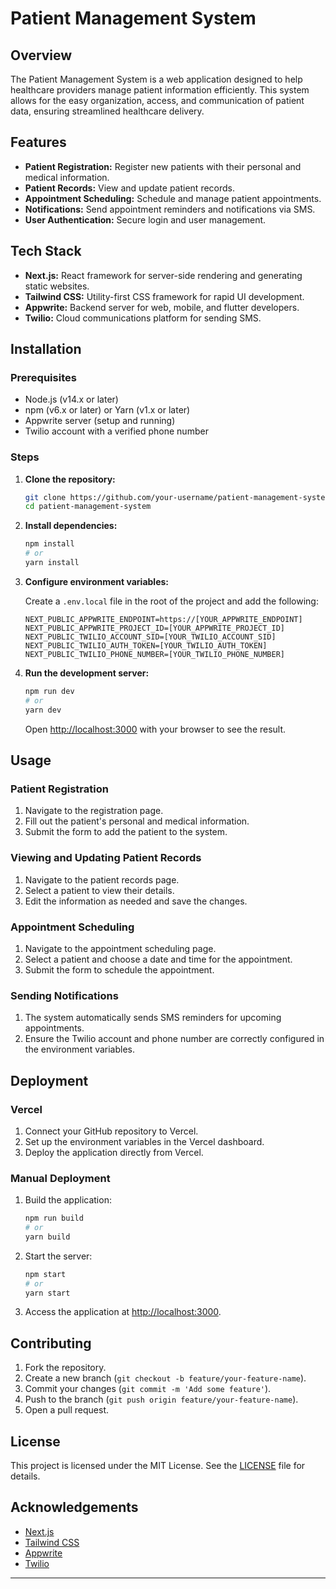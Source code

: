 # Patient Management System

## Overview

The Patient Management System is a web application designed to help healthcare providers manage patient information efficiently. This system allows for the easy organization, access, and communication of patient data, ensuring streamlined healthcare delivery.

## Features

- **Patient Registration:** Register new patients with their personal and medical 
information.
- **Patient Records:** View and update patient records.
- **Appointment Scheduling:** Schedule and manage patient appointments.
- **Notifications:** Send appointment reminders and notifications via SMS.
- **User Authentication:** Secure login and user management.

## Tech Stack

- **Next.js:** React framework for server-side rendering and generating static websites.
- **Tailwind CSS:** Utility-first CSS framework for rapid UI development.
- **Appwrite:** Backend server for web, mobile, and flutter developers.
- **Twilio:** Cloud communications platform for sending SMS.

## Installation

### Prerequisites

- Node.js (v14.x or later)
- npm (v6.x or later) or Yarn (v1.x or later)
- Appwrite server (setup and running)
- Twilio account with a verified phone number

### Steps

1. **Clone the repository:**

    ```bash
    git clone https://github.com/your-username/patient-management-system.git
    cd patient-management-system
    ```

2. **Install dependencies:**

    ```bash
    npm install
    # or
    yarn install
    ```

3. **Configure environment variables:**

    Create a `.env.local` file in the root of the project and add the following:

    ```env
    NEXT_PUBLIC_APPWRITE_ENDPOINT=https://[YOUR_APPWRITE_ENDPOINT]
    NEXT_PUBLIC_APPWRITE_PROJECT_ID=[YOUR_APPWRITE_PROJECT_ID]
    NEXT_PUBLIC_TWILIO_ACCOUNT_SID=[YOUR_TWILIO_ACCOUNT_SID]
    NEXT_PUBLIC_TWILIO_AUTH_TOKEN=[YOUR_TWILIO_AUTH_TOKEN]
    NEXT_PUBLIC_TWILIO_PHONE_NUMBER=[YOUR_TWILIO_PHONE_NUMBER]
    ```

4. **Run the development server:**

    ```bash
    npm run dev
    # or
    yarn dev
    ```

    Open [http://localhost:3000](http://localhost:3000) with your browser to see the result.

## Usage

### Patient Registration

1. Navigate to the registration page.
2. Fill out the patient's personal and medical information.
3. Submit the form to add the patient to the system.

### Viewing and Updating Patient Records

1. Navigate to the patient records page.
2. Select a patient to view their details.
3. Edit the information as needed and save the changes.

### Appointment Scheduling

1. Navigate to the appointment scheduling page.
2. Select a patient and choose a date and time for the appointment.
3. Submit the form to schedule the appointment.

### Sending Notifications

1. The system automatically sends SMS reminders for upcoming appointments.
2. Ensure the Twilio account and phone number are correctly configured in the environment variables.

## Deployment

### Vercel

1. Connect your GitHub repository to Vercel.
2. Set up the environment variables in the Vercel dashboard.
3. Deploy the application directly from Vercel.

### Manual Deployment

1. Build the application:

    ```bash
    npm run build
    # or
    yarn build
    ```

2. Start the server:

    ```bash
    npm start
    # or
    yarn start
    ```

3. Access the application at [http://localhost:3000](http://localhost:3000).

## Contributing

1. Fork the repository.
2. Create a new branch (`git checkout -b feature/your-feature-name`).
3. Commit your changes (`git commit -m 'Add some feature'`).
4. Push to the branch (`git push origin feature/your-feature-name`).
5. Open a pull request.

## License

This project is licensed under the MIT License. See the [LICENSE](LICENSE) file for details.

## Acknowledgements

- [Next.js](https://nextjs.org/)
- [Tailwind CSS](https://tailwindcss.com/)
- [Appwrite](https://appwrite.io/)
- [Twilio](https://www.twilio.com/)

---
